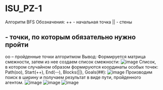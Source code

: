 # ISU_PZ-1
Алгоритм BFS
Обозначения:
++ - начальная точка
|| - стены
## - точки, по которым обязательно нужно пройти
оо – пройденные точки алгоритмом
Вывод:
Формируется матрица смежности, затем из нее создаем список смежности:
 ![image](https://user-images.githubusercontent.com/71024367/198890237-c2dcb25f-43af-46cf-a46b-c2a787381bca.png)
Список, в котором случайном образом формируются координаты особых точек: Path(oo), Start(++), End(--), Blocks(||), Goals(##):
 ![image](https://user-images.githubusercontent.com/71024367/198890245-25052524-1b11-43a1-b1b6-372e7e94661a.png)
Производим поиск в ширину и получаем результат в виде пути, пройденного агентом.
 ![image](https://user-images.githubusercontent.com/71024367/198890257-a4d42c34-186a-4ed6-a223-fccada6e7e41.png)
![image](https://user-images.githubusercontent.com/71024367/198890266-be716a4c-eacf-4a4e-8130-9f09a0aa901c.png)
![image](https://user-images.githubusercontent.com/71024367/198890274-0470b0e2-dab3-4c1d-8bc6-12b5bb37c975.png)
